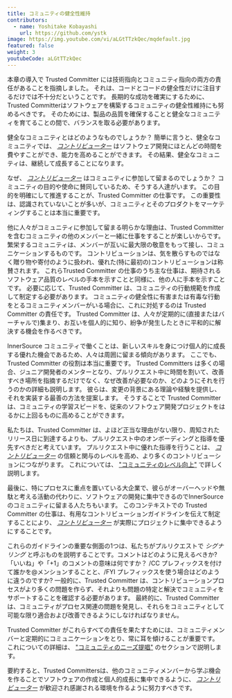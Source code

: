 ```yaml
---
title: コミュニティの健全性維持
contributors:
  - name: Yoshitake Kobayashi
    url: https://github.com/ystk
image: https://img.youtube.com/vi/aLGtTTzkQec/mqdefault.jpg
featured: false
weight: 3
youtubeCode: aLGtTTzkQec
---
```

<div class="paragraph">
<p>本章の導入で Trusted Committer には技術指向とコミュニティ指向の両方の責任があることを指摘しました。
それは、コードとコードの健全性だけに注目するだけでは不十分だということです。
長期的な成功を確実にするために、Trusted Committerはソフトウェアを構築するコミュニティの健全性維持にも努めるべきです。
そのためには、製品の品質を確保することと健全なコミュニティを育てることの間で、バランスを取る必要があります。</p>
</div>
<div class="paragraph">
<p>健全なコミュニティとはどのようなものでしょうか？
簡単に言うと、健全なコミュニティでは、 <a href="https://innersourcecommons.net/learn/learning-path/contributor/01"><em>コントリビューター</em></a> はソフトウェア開発にほとんどの時間を費やすことができ、能力を高めることができます。
その結果、健全なコミュニティは、継続して成長することになります。</p>
</div>
<div class="paragraph">
<p>なぜ、 <a href="https://innersourcecommons.net/learn/learning-path/contributor/01"><em>コントリビューター</em></a> はコミュニティに参加して留まるのでしょうか？
コミュニティの目的や使命に賛同しているため、そうする人達がいます。
この目的を明確にして推進することが、Trusted Committer の仕事です。
この重要性は、認識されていないことが多いが、コミュニティとそのプロダクトをマーケティングすることは本当に重要です。</p>
</div>
<div class="paragraph">
<p>他に人々がコミュニティに参加して留まる明らかな理由は、Trusted Committer を含むコミュニティの他のメンバーと一緒に仕事をすることが楽しいからです。
繁栄するコミュニティは、メンバーが互いに最大限の敬意をもって接し、コミュニケーションするものです。
コントリビューションは、気を散らすものではなく贈り物や寄付のように扱われ、優れた(特に最初の)コントリビューションは称賛されます。
これらTrusted Committer の仕事のうち主な仕事は、期待されるソフトウェア品質のレベルの手本を示すことと同様に、他の人に手本を示すことです。
必要に応じて、Trusted Committer は、コミュニティの行動規範を作成して制定する必要があります。
コミュニティの健全性に有害または有毒な行動をとるコミュニティメンバーがいる場合に、これに対処するのは Trusted Committer の責任です。
Trusted Committer は、人々が定期的に(直接またはバーチャルで)集まり、お互いを個人的に知り、紛争が発生したときに平和的に解決する機会を作るべきです。</p>
</div>
<div class="paragraph">
<p>InnerSource コミュニティで働くことは、新しいスキルを身につけ個人的に成長する優れた機会であるため、人々は周囲に留まる傾向があります。
ここでも、Trusted Committer の役割は本当に重要です。
Trusted Committers は多くの場合、ジュニア開発者のメンターとなり、プルリクエスト中に時間を割いて、改善すべき場所を指摘するだけでなく、なぜ改善が必要なのか、どのようにそれを行うのかの詳細も説明します。
彼らは、変更の背景にある理論や経験を提供し、それを実装する最善の方法を提案します。
そうすることで Trusted Committer は、コミュニティの学習スピードを、従来のソフトウェア開発プロジェクトをはるかに上回るものに高めることができます。</p>
</div>
<div class="paragraph">
<p>私たちは、Trusted Committer は、よほど正当な理由がない限り、周知されたリリース日に到達するよりも、プルリクエスト中のオンボーディングと指導を優先すべきだと考えています。
プルリクエスト中に優れた指導を行うことは、 <a href="https://innersourcecommons.net/learn/learning-path/contributor/01"><em>コントリビューター</em></a> の信頼と関与のレベルを高め、より多くのコントリビューションにつながります。
これについては、 <a href="https://innersourcecommons.net/learn/learning-path/trusted-committer/04/">"コミュニティのレベル向上"</a> で詳しく説明します。</p>
</div>
<div class="paragraph">
<p>最後に、特にプロセスに重点を置いている大企業で、彼らがオーバーヘッドや無駄と考える活動の代わりに、ソフトウェアの開発に集中できるのでInnerSource のコミュニティに留まる人たちもいます。
このコンテキストでの Trusted Committer の仕事は、有用なコントリビューションガイドラインを伝えて制定することにより、 <a href="https://innersourcecommons.net/learn/learning-path/contributor/01"><em>コントリビューター</em></a> が実際にプロジェクトに集中できるようにすることです。</p>
</div>
<div class="paragraph">
<p>これらのガイドラインの重要な側面の1つは、私たちがプルリクエストで <em>シグナリング</em> と呼ぶものを説明することです。コメントはどのように見えるべきか?
「いいね」や「+1」のコメントの意味は何ですか？
/CC プレフィックスを付けて誰かを@メンションすることと、/FYI プレフィックスを使う場合はどのように違うのですか?
一般的に、Trusted Committer は、コントリビューションプロセスがより多くの問題を作らず、それよりも問題の特定と解決でコミュニティをサポートすることを確認する必要があります。
最終的に、Trusted Committer は、コミュニティがプロセス関連の問題を発見し、それらをコミュニティとして可能な限り適合および改善できるようにしなければなりません。</p>
</div>
<div class="paragraph">
<p>Trusted Committer がこれらすべての責任を果たすためには、コミュニティメンバーと定期的にコミュニケーションをとり、常に耳を傾けることが重要です。
これについての詳細は、 <a href="https://innersourcecommons.net/learn/learning-path/trusted-committer/06/">"コミュニティのニーズ提唱"</a> のセクションで説明します。</p>
</div>
<div class="paragraph">
<p>要約すると、Trusted Committersは、他のコミュニティメンバーから学ぶ機会を作ることでソフトウェアの作成と個人的成長に集中できるように、 <a href="https://innersourcecommons.net/learn/learning-path/contributor/01"><em>コントリビューター</em></a> が歓迎され感謝される環境を作るように努力すべきです。</p>
</div>
<!--- This file autogenerated from https://github.com/InnerSourceCommons/InnerSourceLearningPath/blob/master/scripts -->